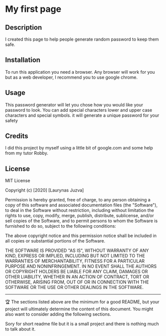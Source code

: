 # My first page

## Description 

I created this page to help people generate random password to keep them safe.
## Installation

To run this application you need a browser. 
Any browser will work for you but as a web developer, I recommend you to use google chrome.  


## Usage 

This password generator will let you chose how you would like your password to look. You can add special characters lower and upper case characters and special symbols. it will generate a unique password for your safety 


## Credits

I did this project by myself using a little bit of google.com and some help from my tutor Robby. 


## License

MIT License

Copyright (c) [2020] [Laurynas Juzva]

Permission is hereby granted, free of charge, to any person obtaining a copy
of this software and associated documentation files (the "Software"), to deal
in the Software without restriction, including without limitation the rights
to use, copy, modify, merge, publish, distribute, sublicense, and/or sell
copies of the Software, and to permit persons to whom the Software is
furnished to do so, subject to the following conditions:

The above copyright notice and this permission notice shall be included in all
copies or substantial portions of the Software.

THE SOFTWARE IS PROVIDED "AS IS", WITHOUT WARRANTY OF ANY KIND, EXPRESS OR
IMPLIED, INCLUDING BUT NOT LIMITED TO THE WARRANTIES OF MERCHANTABILITY,
FITNESS FOR A PARTICULAR PURPOSE AND NONINFRINGEMENT. IN NO EVENT SHALL THE
AUTHORS OR COPYRIGHT HOLDERS BE LIABLE FOR ANY CLAIM, DAMAGES OR OTHER
LIABILITY, WHETHER IN AN ACTION OF CONTRACT, TORT OR OTHERWISE, ARISING FROM,
OUT OF OR IN CONNECTION WITH THE SOFTWARE OR THE USE OR OTHER DEALINGS IN THE
SOFTWARE.


---

🏆 The sections listed above are the minimum for a good README, but your project will ultimately determine the content of this document. You might also want to consider adding the following sections.

Sory for short readme file but it is a small project and there is nothing much to talk about it. 